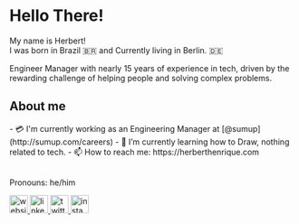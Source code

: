 <h1 align="left">Hello There!</h1>
<p align="left">My name is Herbert!<br>I was born in Brazil 🇧🇷 and Currently living in Berlin.  🇩🇪</p>
<p align="left">Engineer Manager with nearly 15 years of experience in tech, driven by the rewarding challenge of helping people and solving complex problems.</p>

<h2 align="left">About me</h2>
<p align="left">
  - 💳 I'm currently working as an Engineering Manager at [@sumup](http://sumup.com/careers) <be>
  - 🌱 I’m currently learning how to Draw, nothing related to tech.    <be>
  - 📫 How to reach me: https://herberthenrique.com <br>
    
<br>Pronouns: he/him
</p>


<div align="left">
  <a href="https://herberthenrique.com/" target="_blank">
    <img src="https://raw.githubusercontent.com/herberthenrique/herberthenrique/master/src/icons/website_icon.png" width="32" alt="website logo"  />
  </a>
  <a href="https://linkedin.com/in/herberthenrique" target="_blank">
    <img src="https://raw.githubusercontent.com/herberthenrique/herberthenrique/master/src/icons/linkedin_icon.png" width="32" alt="linkedin logo"  />
  </a>
  <a href="https://twitter.com/herberth3nrique" target="_blank">
    <img src="https://raw.githubusercontent.com/herberthenrique/herberthenrique/master/src/icons/twitter_icon.png" width="32" alt="twitter logo"  />
  </a>
  <a href="https://www.instagram.com/herberthenriquepinto/" target="_blank">
    <img src="https://raw.githubusercontent.com/herberthenrique/herberthenrique/master/src/icons/instagram_icon.png" width="32" alt="instagram logo"  />
  </a>
</div>

###
